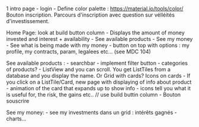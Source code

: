 1 intro page - login - Define color palette : https://material.io/tools/color/
Bouton inscription. Parcours d'inscription avec question sur vélléités d'investissement.


Home Page: look at build button column
	- Displays the amount of money invested and interest + availability
	- See available products
	- See my money
	- See what is being made with my money
	- button on top with options : my profile, my contracts, param, legalees etc... (see MDC 104)

See available products : 
	- searchbar
	- implement filter button
	- categories of products?
	- ListView and you can scroll. You get ListTiles from a database and you display the name. Or Grid with cards? Icons on cards
	- If you click on a ListTile/Card, new page with displaying of info about product - animation of the card that expands up to show info
	- icons tell you what it is useful for, the risk, the gains etc.. // use build buttin column
	- Bouton souscrire

See my money:
	- see my investments dans un grid : intérêts gagnés
	- charts...
